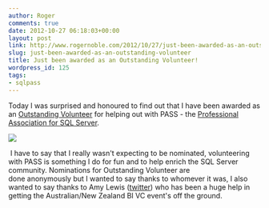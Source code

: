 ```yaml
---
author: Roger
comments: true
date: 2012-10-27 06:18:03+00:00
layout: post
link: http://www.rogernoble.com/2012/10/27/just-been-awarded-as-an-outstanding-volunteer/
slug: just-been-awarded-as-an-outstanding-volunteer
title: Just been awarded as an Outstanding Volunteer!
wordpress_id: 125
tags:
- sqlpass
---
```


Today I was surprised and honoured to find out that I have been awarded as an [Outstanding Volunteer](http://www.sqlpass.org/Community/Volunteers.aspx) for helping out with PASS - the [Professional Association for SQL Server](http://www.sqlpass.org/).




[![]({{site.baseurl}}/assets/img/PASS_Outstanding_Volunteer_Seal.png)](http://www.sqlpass.org/Community/Volunteers/OutstandingVolunteers.aspx)




 I have to say that I really wasn't expecting to be nominated, volunteering with PASS is something I do for fun and to help enrich the SQL Server community. Nominations for Outstanding Volunteer are done anonymously but I wanted to say thanks to whomever it was, I also wanted to say thanks to Amy Lewis ([twitter](https://twitter.com/amy_lewisAZ)) who has been a huge help in getting the Australian/New Zealand BI VC event's off the ground.
